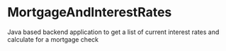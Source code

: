 # MortgageAndInterestRates
Java based backend application to get a list of current interest rates and calculate for a mortgage check
